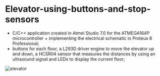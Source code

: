 # Elevator-using-buttons-and-stop-sensors

-	C/C++ application created in Atmel Studio 7.0 for the ATMEGA164P microcontroller + implementing the electrical schematic in Proteus 8 Professional;
-	buttons for each floor, a L293D driver engine to move the elevator up and down, a HCSR04 sensor that measures the distances by using an ultrasound signal and LEDs to display the current floor;

![elevator](https://user-images.githubusercontent.com/113541254/190240397-b62ba24b-e7db-4311-ab00-48410013af90.jpg)
